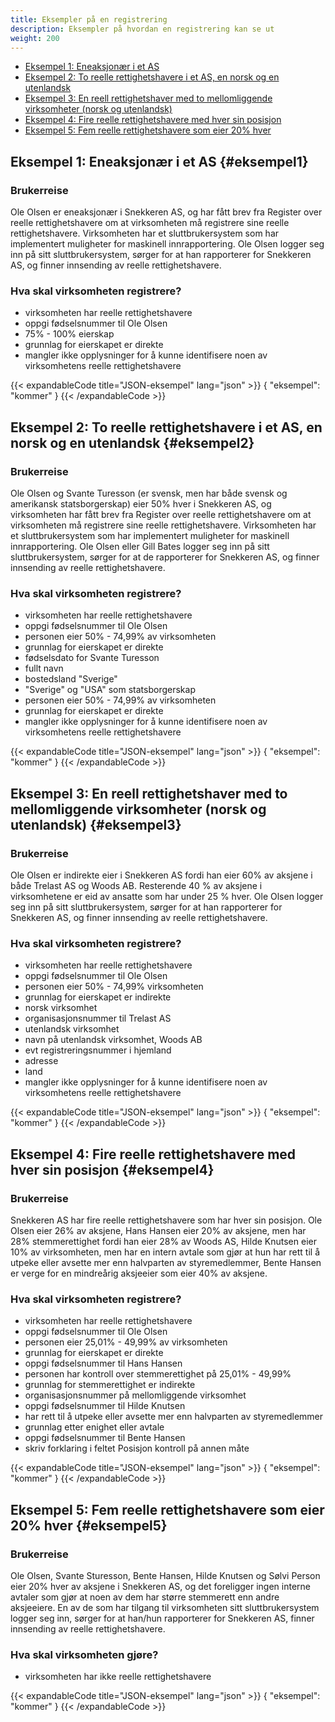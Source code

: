 ```yaml
---
title: Eksempler på en registrering
description: Eksempler på hvordan en registrering kan se ut
weight: 200
---
```


<!-- TOC -->
* [Eksempel 1: Eneaksjonær i et AS](#eksempel1)
* [Eksempel 2: To reelle rettighetshavere i et AS, en norsk og en utenlandsk](#eksempel2)
* [Eksempel 3: En reell rettighetshaver med to mellomliggende virksomheter (norsk og utenlandsk)](#eksempel3)
* [Eksempel 4: Fire reelle rettighetshavere med hver sin posisjon](#eksempel4)
* [Eksempel 5: Fem reelle rettighetshavere som eier 20% hver](#eksempel5)
<!-- TOC -->

## Eksempel 1: Eneaksjonær i et AS {#eksempel1}

### Brukerreise

Ole Olsen er eneaksjonær i Snekkeren AS, og har fått brev fra Register over reelle rettighetshavere om at virksomheten må registrere sine reelle rettighetshavere. Virksomheten har et sluttbrukersystem som har implementert muligheter for maskinell innrapportering. Ole Olsen logger seg inn på sitt sluttbrukersystem, sørger for at han rapporterer for Snekkeren AS, og finner innsending av reelle rettighetshavere.

### Hva skal virksomheten registrere?

* virksomheten har reelle rettighetshavere
* oppgi fødselsnummer til Ole Olsen
* 75% - 100% eierskap
* grunnlag for eierskapet er direkte
* mangler ikke opplysninger for å kunne identifisere noen av virksomhetens reelle rettighetshavere

{{< expandableCode title="JSON-eksempel" lang="json" >}}
{
    "eksempel": "kommer"
}
{{< /expandableCode >}}

## Eksempel 2: To reelle rettighetshavere i et AS, en norsk og en utenlandsk {#eksempel2}

### Brukerreise
Ole Olsen og Svante Turesson (er svensk, men har både svensk og amerikansk statsborgerskap) eier 50% hver i Snekkeren AS, og virksomheten har fått brev fra Register over reelle rettighetshavere om at virksomheten må registrere sine reelle rettighetshavere. Virksomheten har et sluttbrukersystem som har implementert muligheter for maskinell innrapportering. Ole Olsen eller Gill Bates logger seg inn på sitt sluttbrukersystem, sørger for at de rapporterer for Snekkeren AS, og finner innsending av reelle rettighetshavere.

### Hva skal virksomheten registrere?

* virksomheten har reelle rettighetshavere
* oppgi fødselsnummer til Ole Olsen
* personen eier 50% - 74,99% av virksomheten
* grunnlag for eierskapet er direkte
* fødselsdato for Svante Turesson
* fullt navn
* bostedsland "Sverige"
* "Sverige" og "USA" som statsborgerskap
* personen eier 50% - 74,99% av virksomheten
* grunnlag for eierskapet er direkte
* mangler ikke opplysninger for å kunne identifisere noen av virksomhetens reelle rettighetshavere

{{< expandableCode title="JSON-eksempel" lang="json" >}}
{
    "eksempel": "kommer"
}
{{< /expandableCode >}}

## Eksempel 3: En reell rettighetshaver med to mellomliggende virksomheter (norsk og utenlandsk) {#eksempel3}

### Brukerreise
Ole Olsen er indirekte eier i Snekkeren AS fordi han eier 60% av aksjene i både Trelast AS og Woods AB. Resterende 40 % av aksjene i virksomhetene er eid av ansatte som har under 25 % hver. Ole Olsen logger seg inn på sitt sluttbrukersystem, sørger for at han rapporterer for Snekkeren AS, og finner innsending av reelle rettighetshavere.

### Hva skal virksomheten registrere?

* virksomheten har reelle rettighetshavere
* oppgi fødselsnummer til Ole Olsen
* personen eier 50% - 74,99% virksomheten
* grunnlag for eierskapet er indirekte
* norsk virksomhet
* organisasjonsnummer til Trelast AS
* utenlandsk virksomhet
* navn på utenlandsk  virksomhet, Woods AB
* evt registreringsnummer i hjemland
* adresse
* land
* mangler ikke opplysninger for å kunne identifisere noen av virksomhetens reelle rettighetshavere

{{< expandableCode title="JSON-eksempel" lang="json" >}}
{
    "eksempel": "kommer"
}
{{< /expandableCode >}}


## Eksempel 4: Fire reelle rettighetshavere med hver sin posisjon {#eksempel4}

### Brukerreise
Snekkeren AS har fire reelle rettighetshavere som har hver sin posisjon. Ole Olsen eier 26% av aksjene, Hans Hansen eier 20% av aksjene, men har 28% stemmerettighet fordi han eier 28% av Woods AS, Hilde Knutsen eier 10% av virksomheten, men har en intern avtale som gjør at hun har rett til å utpeke eller avsette mer enn halvparten av styremedlemmer, Bente Hansen er verge for en mindreårig aksjeeier som eier 40% av aksjene.

### Hva skal virksomheten registrere?

* virksomheten har reelle rettighetshavere
* oppgi fødselsnummer til Ole Olsen
* personen eier 25,01% - 49,99% av virksomheten
* grunnlag for eierskapet er direkte
* oppgi fødselsnummer til Hans Hansen
* personen har kontroll over stemmerettighet på 25,01% - 49,99%
* grunnlag for stemmerettighet er indirekte
* organisasjonsnummer på mellomliggende virksomhet
* oppgi fødselsnummer til Hilde Knutsen
* har rett til å utpeke eller avsette mer enn halvparten av styremedlemmer
* grunnlag etter enighet eller avtale
* oppgi fødselsnummer til Bente Hansen
* skriv forklaring i feltet Posisjon kontroll på annen måte

{{< expandableCode title="JSON-eksempel" lang="json" >}}
{
    "eksempel": "kommer"
}
{{< /expandableCode >}}


## Eksempel 5: Fem reelle rettighetshavere som eier 20% hver {#eksempel5}
### Brukerreise
Ole Olsen, Svante Sturesson, Bente Hansen, Hilde Knutsen og Sølvi Person eier 20% hver av aksjene i Snekkeren AS, og det foreligger ingen interne avtaler som gjør at noen av dem har større stemmerett enn andre aksjeeiere. En av de som har tilgang til virksomheten sitt sluttbrukersystem logger seg inn, sørger for at han/hun rapporterer for Snekkeren AS, finner innsending av reelle rettighetshavere.

### Hva skal virksomheten gjøre?
* virksomheten har ikke reelle rettighetshavere

{{< expandableCode title="JSON-eksempel" lang="json" >}}
{
    "eksempel": "kommer"
}
{{< /expandableCode >}}
